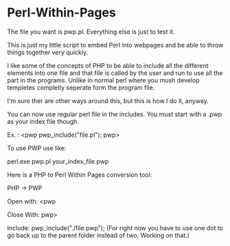 # Perl-Within-Pages

The file you want is pwp.pl. Everything else is just to test it.

This is just my little script to embed Perl into webpages and be able to throw things together very quickly.

I like some of the concepts of PHP to be able to include all the different elements into one file and that
file is called by the user and run to use all the part in the programs. Unlike in normal perl where you mush
develop templetes completly seperate form the program file.

I'm sure ther are other ways around this, but this is how I do it, anyway.

You can now use regular perl file in the includes. You must start with a .pwp as your index file though.

Ex. :
<pwp pwp_include("file.pl"); pwp>

To use PWP use like:

perl.exe pwp.pl your_index_file.pwp

Here is a PHP to Perl Within Pages conversion tool:

PHP -> PWP

Open with: <pwp

Close With: pwp>

Include: pwp_include("./file.pwp");
(For right now you have to use one dot to go back up to the parent folder instead of two. Working on that.)